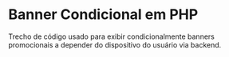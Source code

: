 # Banner Condicional em PHP
Trecho de código usado para exibir condicionalmente banners promocionais a depender do dispositivo do usuário via backend.
